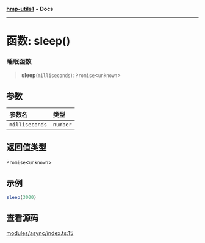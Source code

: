 [**hmp-utils1**](../README.md) • **Docs**

***

# 函数: sleep()

### 睡眠函数

> **sleep**(`milliseconds`): `Promise`\<`unknown`\>

## 参数

| 参数名 | 类型 |
| :------ | :------ |
| `milliseconds` | `number` |

## 返回值类型

`Promise`\<`unknown`\>

## 示例

```ts
sleep(3000)
```

## 查看源码

[modules/async/index.ts:15](https://github.com/hmp1049127947/hmp-utils/blob/dee7627dd7f5e043cd0494e8f8fdc05ccdb65423/src/modules/async/index.ts#L15)
